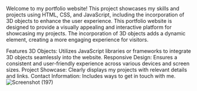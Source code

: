 Welcome to my portfolio website! This project showcases my skills and projects using HTML, CSS, and JavaScript, including the incorporation of 3D objects to enhance the user experience.
This portfolio website is designed to provide a visually appealing and interactive platform for showcasing my projects. The incorporation of 3D objects adds a dynamic element, creating a more engaging experience for visitors.

Features
3D Objects: Utilizes JavaScript libraries or frameworks to integrate 3D objects seamlessly into the website.
Responsive Design: Ensures a consistent and user-friendly experience across various devices and screen sizes.
Project Showcase: Clearly displays my projects with relevant details and links.
Contact Information: Includes ways to get in touch with me.
![Screenshot (197)](https://github.com/ashish7408/3D-JS/assets/104715222/cf82bb0d-2706-41b1-b90b-27b32b0f86be)

